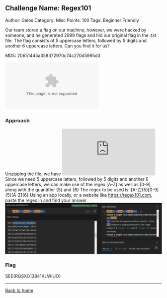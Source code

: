 ## Challenge Name: Regex101
Author: Gelos
Category: Misc
Points: 100
Tags: Beginner Friendly

Our team stored a flag on our machine, however, we were hacked by someone, and he generated 2999 flags and hid our original flag in the .txt file. The flag consists of 5 uppercase letters, followed by 5 digits and another 6 uppercase letters. Can you find it for us?

MD5: 20651445a358372970c74c270d5995d3

![Download file](files/misc_regex101.zip "File")

### Approach
Unzipping the file, we have ![flags.txt](https://github.com/Team-Rainbow-Hash/seetf-2022-writeups/blob/main/misc/%F0%9F%A7%91%E2%80%8D%F0%9F%8E%93%20Regex101/files/unzipped%20files/distrib/flags.txt "flags.txt")
Since we need 5 uppercase latters, followed by 5 digits and another 6 uppercase letters, we can make use of the regex [A-Z] as well as [0-9], along with the quantifier {5} and {6}
The regex to be used is: [A-Z]{5}[0-9]{5}[A-Z]{6}
Using an app locally, or a website like https://regex101.com, paste the regex in and find your answer
![img](files/img1.png "Image")

### Flag
SEE{RGSXG13841KLWIUO}

---
[Back to home](https://github.com/Team-Rainbow-Hash/seetf-2022-writeups)